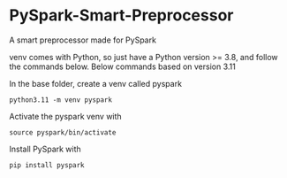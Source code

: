 # PySpark-Smart-Preprocessor

A smart preprocessor made for PySpark

venv comes with Python, so just have a Python version >= 3.8, and follow the commands below. Below commands based on version 3.11

In the base folder, create a venv called pyspark
```
python3.11 -m venv pyspark
```
Activate the pyspark venv with
```
source pyspark/bin/activate
```
Install PySpark with
```
pip install pyspark
```